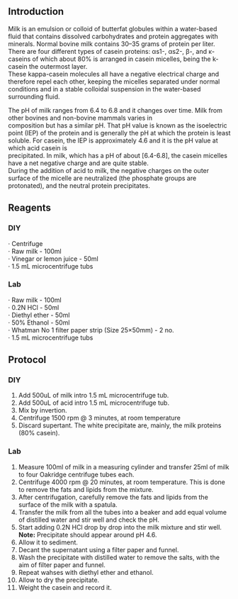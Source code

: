 ## Introduction
Milk is an emulsion or colloid of butterfat globules within a water-based fluid that contains dissolved carbohydrates and protein
aggregates with minerals. Normal bovine milk contains 30–35 grams of protein per liter. There are four different types of casein
proteins: αs1-, αs2-, β-, and κ-caseins of which about 80% is arranged in casein micelles, being the k-casein the outermost layer.   
These kappa-casein molecules all have a negative electrical charge and therefore repel each other, keeping the micelles separated
under normal conditions and in a stable colloidal suspension in the water-based surrounding fluid.  

The pH of milk ranges from 6.4 to 6.8 and it changes over time. Milk from other bovines and non-bovine mammals varies in  
composition but has a similar pH. That pH value is known as the isoelectric point (IEP) of the protein and is generally the pH at
which the protein is least soluble. For casein, the IEP is approximately 4.6 and it is the pH value at which acid casein is  
precipitated. In milk, which has a pH of about [6.4-6.8], the casein micelles have a net negative charge and are quite stable.  
During the addition of acid to milk, the negative charges on the outer surface of the micelle are neutralized (the phosphate groups
are protonated), and the neutral protein precipitates.   

## Reagents
### DIY
· Centrifuge    
· Raw milk - 100ml  
· Vinegar or lemon juice - 50ml  
· 1.5 mL microcentrifuge tubs  

### Lab
· Raw milk - 100ml  
· 0.2N HCl - 50ml  
· Diethyl ether - 50ml  
· 50% Ethanol - 50ml  
· Whatman No 1 filter paper strip (Size 25×50mm) - 2 no.  
· 1.5 mL microcentrifuge tubs  

## Protocol
### DIY
1. Add 500uL of milk intro 1.5 mL microcentrifuge tub.
2. Add 500uL of acid intro 1.5 mL microcentrifuge tub.
3. Mix by invertion. 
4. Centrifuge 1500 rpm @ 3 minutes, at room temperature
5. Discard supertant. The white precipitate are, mainly, the milk proteins (80% casein).

### Lab
1. Measure 100ml of milk in a measuring cylinder and transfer 25ml of milk to four Oakridge centrifuge tubes each.
2.  Centrifuge 4000 rpm @ 20 minutes, at room temperature. 
This is done to remove the fats and lipids from the mixture.  
3. After centrifugation, carefully remove the fats and lipids from the surface of the milk with a spatula.
4. Transfer the milk from all the tubes into a beaker and add equal volume of distilled water and stir well and check the pH.
5. Start adding 0.2N HCl drop by drop into the milk mixture and stir well.  
**Note:** Precipitate should appear around pH 4.6.  
6. Allow it to sediment.  
7. Decant the supernatant using a filter paper and funnel.  
8. Wash the precipitate with distilled water to remove the salts, with the aim of filter paper and funnel.  
9. Repeat wahses with diethyl ether and ethanol.  
10. Allow to dry the precipitate.  
11. Weight the casein and record it.  


